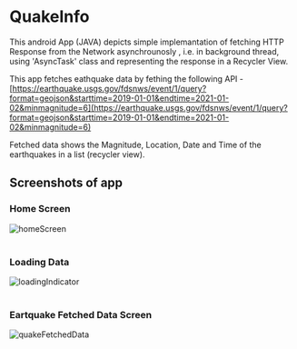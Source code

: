 # QuakeInfo

This android App (JAVA) depicts simple implemantation of fetching HTTP Response from the Network asynchrounosly , i.e. in background thread, using 'AsyncTask' class and representing the response in a Recycler View.

This app fetches eathquake data by fething the following API - <br />
[https://earthquake.usgs.gov/fdsnws/event/1/query?format=geojson&starttime=2019-01-01&endtime=2021-01-02&minmagnitude=6](https://earthquake.usgs.gov/fdsnws/event/1/query?format=geojson&starttime=2019-01-01&endtime=2021-01-02&minmagnitude=6)<br />

Fetched data shows the Magnitude, Location, Date and Time of the earthquakes in a list (recycler view).  

## Screenshots of app

### Home Screen
![homeScreen](https://user-images.githubusercontent.com/46900324/116810059-2b33f400-ab5f-11eb-9d9c-41c62168b5ea.jpg)<br /><br />

### Loading Data
![loadingIndicator](https://user-images.githubusercontent.com/46900324/116810103-60404680-ab5f-11eb-9d9d-eaf25c1bd2db.jpg)<br /><br />

### Eartquake Fetched Data Screen
![quakeFetchedData](https://user-images.githubusercontent.com/46900324/116810123-7d751500-ab5f-11eb-9d9e-0b1a69eb286f.jpg)